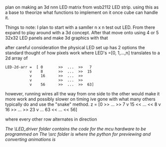 plan on making an 3d n*n*n  LED matrix from wsb2112 LED strip. using this as a base to theorize what functions to implement on it once cube can handle it.

Things to note:
    I plan to start with a samller n x n test out LED. From there expand to play around with a 3d concept. After that move onto using 4 or 5 32x32 LED panels and make 3d graphics with that

after careful consideration the physical LED set up has 2 options the standard thought of how pixels work where LED's =[0, 1,...,n] translates to a 2d array of

    LED-2d-arr =  [ 0       >>  ...  >>   7
               v    8       >>  ...  >>  15
               v    16      >>  ...  >>
               v            >>  ...  >>
               v    56      >>  ...  >>  63]

however, running wires all the way from one side to the other would make it more work and possibly slower on timing ive gone with what many others typically do and use the "snake" method.
    z = [0   >>  ...  >> 7      v
         15  <<  ...  << 8      v
         16  >>  ...  >> 23     v
                 ...
         63  <<  ...  << 56]

where every other row alternates in direction


*The \LED_driver folder contains the code for the mcu hardware to be programmed on
The \src folder is where the python for previewing and converting animations is*